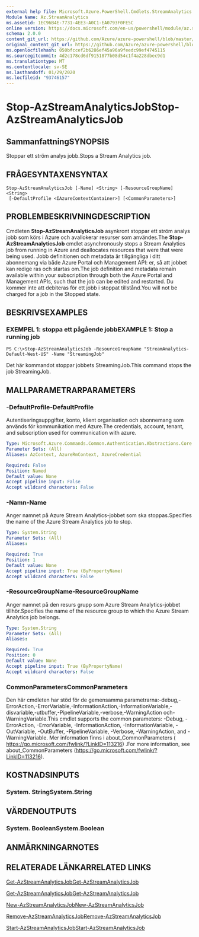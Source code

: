 ```yaml
---
external help file: Microsoft.Azure.PowerShell.Cmdlets.StreamAnalytics.dll-Help.xml
Module Name: Az.StreamAnalytics
ms.assetid: 1EC96B4E-7731-4EE3-A0C1-EA0793F0FE5C
online version: https://docs.microsoft.com/en-us/powershell/module/az.streamanalytics/stop-azstreamanalyticsjob
schema: 2.0.0
content_git_url: https://github.com/Azure/azure-powershell/blob/master/src/StreamAnalytics/StreamAnalytics/help/Stop-AzStreamAnalyticsJob.md
original_content_git_url: https://github.com/Azure/azure-powershell/blob/master/src/StreamAnalytics/StreamAnalytics/help/Stop-AzStreamAnalyticsJob.md
ms.openlocfilehash: 050bfccef2b6286ef45a96a9feedc99ef4745115
ms.sourcegitcommit: 4d2c178cd6df9151877b08d54c1f4a228dbec9d1
ms.translationtype: MT
ms.contentlocale: sv-SE
ms.lasthandoff: 01/29/2020
ms.locfileid: "93746157"
---
```

# <span data-ttu-id="51bcc-101">Stop-AzStreamAnalyticsJob</span><span class="sxs-lookup"><span data-stu-id="51bcc-101">Stop-AzStreamAnalyticsJob</span></span>

## <span data-ttu-id="51bcc-102">Sammanfattning</span><span class="sxs-lookup"><span data-stu-id="51bcc-102">SYNOPSIS</span></span>
<span data-ttu-id="51bcc-103">Stoppar ett ström analys jobb.</span><span class="sxs-lookup"><span data-stu-id="51bcc-103">Stops a Stream Analytics job.</span></span>

## <span data-ttu-id="51bcc-104">FRÅGESYNTAXEN</span><span class="sxs-lookup"><span data-stu-id="51bcc-104">SYNTAX</span></span>

```
Stop-AzStreamAnalyticsJob [-Name] <String> [-ResourceGroupName] <String>
 [-DefaultProfile <IAzureContextContainer>] [<CommonParameters>]
```

## <span data-ttu-id="51bcc-105">PROBLEMBESKRIVNING</span><span class="sxs-lookup"><span data-stu-id="51bcc-105">DESCRIPTION</span></span>
<span data-ttu-id="51bcc-106">Cmdleten **Stop-AzStreamAnalyticsJob** asynkront stoppar ett ström analys jobb som körs i Azure och avallokerar resurser som användes.</span><span class="sxs-lookup"><span data-stu-id="51bcc-106">The **Stop-AzStreamAnalyticsJob** cmdlet asynchronously stops a Stream Analytics job from running in Azure and deallocates resources that were that were being used.</span></span>
<span data-ttu-id="51bcc-107">Jobb definitionen och metadata är tillgängliga i ditt abonnemang via både Azure Portal och Management API: er, så att jobbet kan redige ras och startas om.</span><span class="sxs-lookup"><span data-stu-id="51bcc-107">The job definition and metadata remain available within your subscription through both the Azure Portal and Management APIs, such that the job can be edited and restarted.</span></span>
<span data-ttu-id="51bcc-108">Du kommer inte att debiteras för ett jobb i stoppat tillstånd.</span><span class="sxs-lookup"><span data-stu-id="51bcc-108">You will not be charged for a job in the Stopped state.</span></span>

## <span data-ttu-id="51bcc-109">BESKRIVS</span><span class="sxs-lookup"><span data-stu-id="51bcc-109">EXAMPLES</span></span>

### <span data-ttu-id="51bcc-110">EXEMPEL 1: stoppa ett pågående jobb</span><span class="sxs-lookup"><span data-stu-id="51bcc-110">EXAMPLE 1: Stop a running job</span></span>
```
PS C:\>Stop-AzStreamAnalyticsJob -ResourceGroupName "StreamAnalytics-Default-West-US" -Name "StreamingJob"
```

<span data-ttu-id="51bcc-111">Det här kommandot stoppar jobbets StreamingJob.</span><span class="sxs-lookup"><span data-stu-id="51bcc-111">This command stops the job StreamingJob.</span></span>

## <span data-ttu-id="51bcc-112">MALLPARAMETRAR</span><span class="sxs-lookup"><span data-stu-id="51bcc-112">PARAMETERS</span></span>

### <span data-ttu-id="51bcc-113">-DefaultProfile</span><span class="sxs-lookup"><span data-stu-id="51bcc-113">-DefaultProfile</span></span>
<span data-ttu-id="51bcc-114">Autentiseringsuppgifter, konto, klient organisation och abonnemang som används för kommunikation med Azure.</span><span class="sxs-lookup"><span data-stu-id="51bcc-114">The credentials, account, tenant, and subscription used for communication with azure.</span></span>

```yaml
Type: Microsoft.Azure.Commands.Common.Authentication.Abstractions.Core.IAzureContextContainer
Parameter Sets: (All)
Aliases: AzContext, AzureRmContext, AzureCredential

Required: False
Position: Named
Default value: None
Accept pipeline input: False
Accept wildcard characters: False
```

### <span data-ttu-id="51bcc-115">-Namn</span><span class="sxs-lookup"><span data-stu-id="51bcc-115">-Name</span></span>
<span data-ttu-id="51bcc-116">Anger namnet på Azure Stream Analytics-jobbet som ska stoppas.</span><span class="sxs-lookup"><span data-stu-id="51bcc-116">Specifies the name of the Azure Stream Analytics job to stop.</span></span>

```yaml
Type: System.String
Parameter Sets: (All)
Aliases:

Required: True
Position: 1
Default value: None
Accept pipeline input: True (ByPropertyName)
Accept wildcard characters: False
```

### <span data-ttu-id="51bcc-117">-ResourceGroupName</span><span class="sxs-lookup"><span data-stu-id="51bcc-117">-ResourceGroupName</span></span>
<span data-ttu-id="51bcc-118">Anger namnet på den resurs grupp som Azure Stream Analytics-jobbet tillhör.</span><span class="sxs-lookup"><span data-stu-id="51bcc-118">Specifies the name of the resource group to which the Azure Stream Analytics job belongs.</span></span>

```yaml
Type: System.String
Parameter Sets: (All)
Aliases:

Required: True
Position: 0
Default value: None
Accept pipeline input: True (ByPropertyName)
Accept wildcard characters: False
```

### <span data-ttu-id="51bcc-119">CommonParameters</span><span class="sxs-lookup"><span data-stu-id="51bcc-119">CommonParameters</span></span>
<span data-ttu-id="51bcc-120">Den här cmdleten har stöd för de gemensamma parametrarna:-debug,-ErrorAction,-ErrorVariable,-InformationAction,-InformationVariable,-disvariable,-utbuffer,-PipelineVariable,-verbose,-WarningAction och-WarningVariable.</span><span class="sxs-lookup"><span data-stu-id="51bcc-120">This cmdlet supports the common parameters: -Debug, -ErrorAction, -ErrorVariable, -InformationAction, -InformationVariable, -OutVariable, -OutBuffer, -PipelineVariable, -Verbose, -WarningAction, and -WarningVariable.</span></span> <span data-ttu-id="51bcc-121">Mer information finns i about_CommonParameters ( https://go.microsoft.com/fwlink/?LinkID=113216) .</span><span class="sxs-lookup"><span data-stu-id="51bcc-121">For more information, see about_CommonParameters (https://go.microsoft.com/fwlink/?LinkID=113216).</span></span>

## <span data-ttu-id="51bcc-122">KOSTNADS</span><span class="sxs-lookup"><span data-stu-id="51bcc-122">INPUTS</span></span>

### <span data-ttu-id="51bcc-123">System. String</span><span class="sxs-lookup"><span data-stu-id="51bcc-123">System.String</span></span>

## <span data-ttu-id="51bcc-124">VÄRDEN</span><span class="sxs-lookup"><span data-stu-id="51bcc-124">OUTPUTS</span></span>

### <span data-ttu-id="51bcc-125">System. Boolean</span><span class="sxs-lookup"><span data-stu-id="51bcc-125">System.Boolean</span></span>

## <span data-ttu-id="51bcc-126">ANMÄRKNINGAR</span><span class="sxs-lookup"><span data-stu-id="51bcc-126">NOTES</span></span>

## <span data-ttu-id="51bcc-127">RELATERADE LÄNKAR</span><span class="sxs-lookup"><span data-stu-id="51bcc-127">RELATED LINKS</span></span>

[<span data-ttu-id="51bcc-128">Get-AzStreamAnalyticsJob</span><span class="sxs-lookup"><span data-stu-id="51bcc-128">Get-AzStreamAnalyticsJob</span></span>](./Get-AzStreamAnalyticsJob.md)

[<span data-ttu-id="51bcc-129">Get-AzStreamAnalyticsJob</span><span class="sxs-lookup"><span data-stu-id="51bcc-129">Get-AzStreamAnalyticsJob</span></span>](./Get-AzStreamAnalyticsJob.md)

[<span data-ttu-id="51bcc-130">New-AzStreamAnalyticsJob</span><span class="sxs-lookup"><span data-stu-id="51bcc-130">New-AzStreamAnalyticsJob</span></span>](./New-AzStreamAnalyticsJob.md)

[<span data-ttu-id="51bcc-131">Remove-AzStreamAnalyticsJob</span><span class="sxs-lookup"><span data-stu-id="51bcc-131">Remove-AzStreamAnalyticsJob</span></span>](./Remove-AzStreamAnalyticsJob.md)

[<span data-ttu-id="51bcc-132">Start-AzStreamAnalyticsJob</span><span class="sxs-lookup"><span data-stu-id="51bcc-132">Start-AzStreamAnalyticsJob</span></span>](./Start-AzStreamAnalyticsJob.md)


